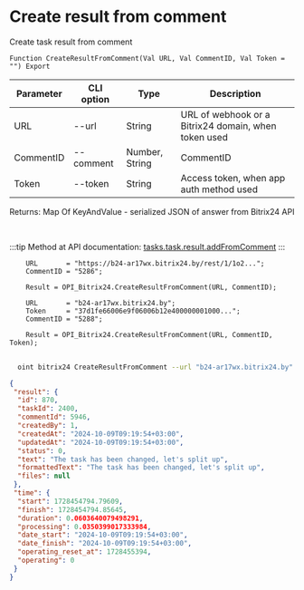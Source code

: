 ﻿---
sidebar_position: 7
---

# Create result from comment
 Create task result from comment



`Function CreateResultFromComment(Val URL, Val CommentID, Val Token = "") Export`

  | Parameter | CLI option | Type | Description |
  |-|-|-|-|
  | URL | --url | String | URL of webhook or a Bitrix24 domain, when token used |
  | CommentID | --comment | Number, String | CommentID |
  | Token | --token | String | Access token, when app auth method used |

  
  Returns:  Map Of KeyAndValue - serialized JSON of answer from Bitrix24 API

<br/>

:::tip
Method at API documentation: [tasks.task.result.addFromComment](https://dev.1c-bitrix.ru/rest_help/tasks/task/tasks/tasks_task_result_addFromComment.php)
:::
<br/>


```bsl title="Code example"
    URL       = "https://b24-ar17wx.bitrix24.by/rest/1/1o2...";
    CommentID = "5286";

    Result = OPI_Bitrix24.CreateResultFromComment(URL, CommentID);

    URL       = "b24-ar17wx.bitrix24.by";
    Token     = "37d1fe66006e9f06006b12e400000001000...";
    CommentID = "5288";

    Result = OPI_Bitrix24.CreateResultFromComment(URL, CommentID, Token);
```



```sh title="CLI command example"
    
  oint bitrix24 CreateResultFromComment --url "b24-ar17wx.bitrix24.by" --comment "2936" --token "fe3fa966006e9f06006b12e400000001000..."

```

```json title="Result"
{
 "result": {
  "id": 870,
  "taskId": 2400,
  "commentId": 5946,
  "createdBy": 1,
  "createdAt": "2024-10-09T09:19:54+03:00",
  "updatedAt": "2024-10-09T09:19:54+03:00",
  "status": 0,
  "text": "The task has been changed, let's split up",
  "formattedText": "The task has been changed, let's split up",
  "files": null
 },
 "time": {
  "start": 1728454794.79609,
  "finish": 1728454794.85645,
  "duration": 0.0603640079498291,
  "processing": 0.0350399017333984,
  "date_start": "2024-10-09T09:19:54+03:00",
  "date_finish": "2024-10-09T09:19:54+03:00",
  "operating_reset_at": 1728455394,
  "operating": 0
 }
}
```
